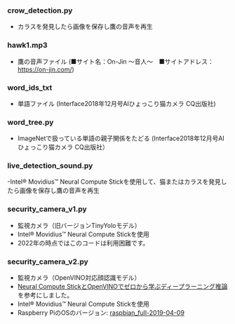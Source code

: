 ### crow_detection.py
- カラスを発見したら画像を保存し鷹の音声を再生
### hawk1.mp3
- 鷹の音声ファイル (■サイト名：On-Jin ～音人～　■サイトアドレス：https://on-jin.com/)
### word_ids_txt
- 単語ファイル (Interface2018年12月号AIひょっこり猫カメラ CQ出版社)
### word_tree.py
- ImageNetで扱っている単語の親子関係をたどる (Interface2018年12月号AIひょっこり猫カメラ CQ出版社）
### live_detection_sound.py
-Intel® Movidius™ Neural Compute Stickを使用して、猫またはカラスを発見したら画像を保存し鷹の音声を再生
### security_camera_v1.py
- 監視カメラ（旧バージョンTinyYoloモデル）
- Intel® Movidius™ Neural Compute Stickを使用
- 2022年の時点ではこのコードは利用困難です。
### security_camera_v2.py
- 監視カメラ（OpenVINO対応顔認識モデル）
- [Neural Compute StickとOpenVINOでゼロから学ぶディープラーニング推論](https://jellyware.jp/openvino/#04)を参考にしました。
- Intel® Movidius™ Neural Compute Stickを使用
- Raspberry PiのOSのバージョン: [raspbian_full-2019-04-09](http://ftp.jaist.ac.jp/pub/raspberrypi/raspbian_full/images/raspbian_full-2019-04-09/)
